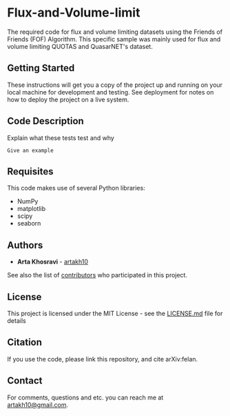 # Flux-and-Volume-limit
The required code for flux and volume limiting datasets using the Friends of Friends (FOF) Algorithm. This specific sample was mainly used for flux and volume limiting QUOTAS and QuasarNET's dataset.

## Getting Started

These instructions will get you a copy of the project up and running on your local machine for development and testing. See deployment for notes on how to deploy the project on a live system.

## Code Description

Explain what these tests test and why

```
Give an example
```

## Requisites
This code makes use of several Python libraries:

* NumPy
* matplotlib
* scipy
* seaborn

## Authors

* **Arta Khosravi** - [artakh10](https://github.com/artakh10)

See also the list of [contributors](https://github.com/your/project/contributors) who participated in this project.

## License

This project is licensed under the MIT License - see the [LICENSE.md](LICENSE.md) file for details

## Citation
If you use the code, please link this repository, and cite arXiv:felan.

## Contact
For comments, questions and etc. you can reach me at artakh10@gmail.com.
